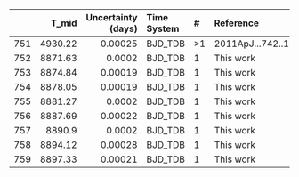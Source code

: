 |     |   T_mid |   Uncertainty (days) | Time System   | #   | Reference           |
|----:|--------:|---------------------:|:--------------|:----|:--------------------|
| 751 | 4930.22 |              0.00025 | BJD_TDB       | >1  | 2011ApJ...742..116B |
| 752 | 8871.63 |              0.0002  | BJD_TDB       | 1   | This work           |
| 753 | 8874.84 |              0.00019 | BJD_TDB       | 1   | This work           |
| 754 | 8878.05 |              0.00019 | BJD_TDB       | 1   | This work           |
| 755 | 8881.27 |              0.0002  | BJD_TDB       | 1   | This work           |
| 756 | 8887.69 |              0.00022 | BJD_TDB       | 1   | This work           |
| 757 | 8890.9  |              0.0002  | BJD_TDB       | 1   | This work           |
| 758 | 8894.12 |              0.00028 | BJD_TDB       | 1   | This work           |
| 759 | 8897.33 |              0.00021 | BJD_TDB       | 1   | This work           |